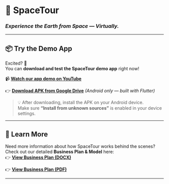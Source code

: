 # 🚀 SpaceTour

### *Experience the Earth from Space — Virtually.*

---

## 📦 Try the Demo App

Excited? 🚀  
You can **download and test the SpaceTour demo app** right now!

📹 [**Watch our app demo on YouTube**](https://youtube.com/shorts/sJ2rDyqnHeQ) 

👉 [**Download APK from Google Drive**](https://drive.google.com/file/d/10xA0OBPAuV5f_6B-OOo9qqE98srdFckn/view?usp=drive_link) 
*(Android only — built with Flutter)*  

> 💡 After downloading, install the APK on your Android device.  
> Make sure **“Install from unknown sources”** is enabled in your device settings.

---

## 📄 Learn More

Need more information about how SpaceTour works behind the scenes?  
Check out our detailed **Business Plan & Model** here:  
👉 [**View Business Plan (DOCX)**](https://docs.google.com/document/d/1yCTGYfazu7SH00toaT2l86w0f3NuBf9p_ANj3ZE5RU0/edit?usp=sharing)

👉 [**View Business Plan (PDF)**](https://drive.google.com/file/d/1yLNVXVqYPhXDP2weH9Z8yZGB6AUfVuC9/view?usp=drive_link)

---
